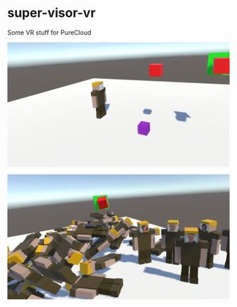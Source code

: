 # super-visor-vr

Some VR stuff for PureCloud


![sshot1](docs/sshot1.png)

![sshot2](docs/sshot2.png)
